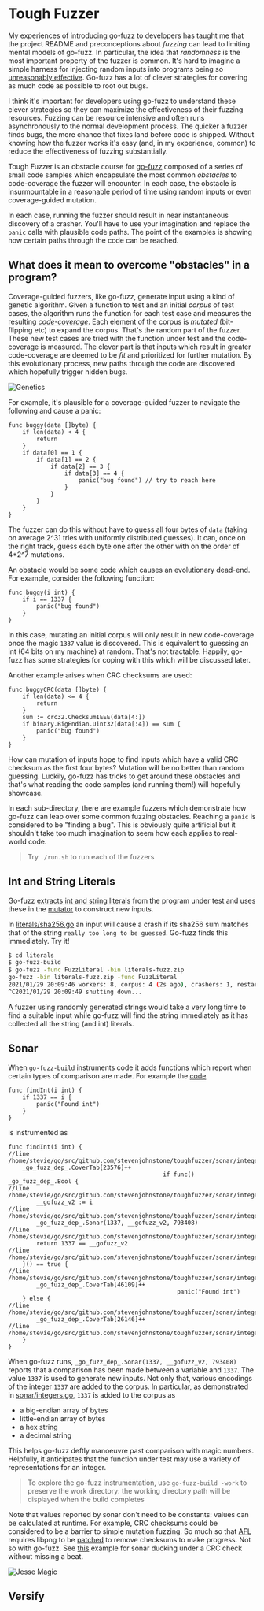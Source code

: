 # Tough Fuzzer

My experiences of introducing
go-fuzz to developers has taught me that the project README and preconceptions
about *fuzzing* can lead to limiting mental models of go-fuzz. 
In particular, the idea that *randomness* is the most important property
of the fuzzer is common. It's hard to imagine a simple harness
for injecting random inputs into programs being so [unreasonably effective](https://github.com/dvyukov/go-fuzz#trophies). Go-fuzz has a lot of clever
strategies for covering as much code as possible to root out bugs.

I think it's important for developers using go-fuzz to understand these
clever strategies so they can maximize the effectiveness of their fuzzing
resources. Fuzzing can be resource intensive and often runs asynchronously to
the normal development process. The quicker a fuzzer finds bugs, the more
chance that fixes land before code is shipped. Without knowing how the
fuzzer works it's easy (and, in my experience, common) to reduce the
effectiveness of fuzzing substantially.

Tough Fuzzer is an obstacle course for [go-fuzz](https://github.com/dvyukov/go-fuzz) composed of a series of small code samples
which encapsulate the most common *obstacles* to code-coverage the fuzzer
will encounter. In each case, the obstacle is insurmountable in a reasonable
period of time using random inputs or even coverage-guided mutation.

In each case, running the fuzzer should result in near instantaneous discovery
of a crasher. You'll have to use your imagination and replace the ```panic``` calls
with plausible code paths. The point of the examples is showing how certain
paths through the code can be reached.


## What does it mean to overcome "obstacles" in a program?

Coverage-guided fuzzers, like go-fuzz, generate input using a kind of genetic algorithm.
Given a function to test and an initial *corpus* of test cases, the algorithm runs the function for each test case
and measures the resulting [*code-coverage*](https://en.wikipedia.org/wiki/Code_coverage). Each element of the corpus
is *mutated* (bit-flipping etc) to expand the corpus. That's the random
part of the fuzzer. These new test cases are tried with the function under test
and the code-coverage is measured. The clever part is that inputs which result in
greater code-coverage are deemed to be *fit* and prioritized for further
mutation. By this evolutionary process, new paths through the 
code are discovered which hopefully trigger hidden bugs.

![Genetics](https://media.giphy.com/media/G8k4UcUNIhFSM/giphy.gif)

For example, it's plausible for a coverage-guided fuzzer to navigate the following and cause a panic:

```golang
func buggy(data []byte) {
    if len(data) < 4 {
        return
    }
    if data[0] == 1 {
        if data[1] == 2 {
            if data[2] == 3 {
                if data[3] == 4 {
                    panic("bug found") // try to reach here
                }
            }
        }
    }
}
```
The fuzzer can do this without have to guess all four bytes of ```data``` (taking on average 2^31 tries with uniformly distributed guesses). It can,
once on the right track, guess each byte one after the other with on the order of 4*2^7 mutations. 

An obstacle would be some code which causes an evolutionary dead-end. For example, consider the following function:

```golang
func buggy(i int) {
    if i == 1337 {
        panic("bug found")
    }
}
```

In this case, mutating an initial corpus will only result in new code-coverage once the magic ```1337``` value is discovered.
This is equivalent to guessing an int (64 bits on my machine) at random. That's not tractable. Happily, go-fuzz has some
strategies for coping with this which will be discussed later.

Another example arises when CRC checksums are used:

```golang
func buggyCRC(data []byte) {
	if len(data) <= 4 {
		return
	}
	sum := crc32.ChecksumIEEE(data[4:])
	if binary.BigEndian.Uint32(data[:4]) == sum {
        panic("bug found")
    }
}
```

How can mutation of inputs hope to find inputs which have a valid CRC checksum as the first four bytes? Mutation will be no better than
random guessing. Luckily, go-fuzz has tricks to get around these obstacles and that's what reading the code samples (and running them!) 
will hopefully showcase.

In each sub-directory, there are example fuzzers which demonstrate how go-fuzz can leap over some common fuzzing obstacles. Reaching
a ```panic``` is considered to be "finding a bug". This is obviously quite artificial but it shouldn't take too much imagination to
seem how each applies to real-world code.

> Try ```./run.sh``` to run each of the fuzzers


## Int and String Literals

Go-fuzz [extracts int and string literals](https://github.com/dvyukov/go-fuzz/blob/6a8e9d1f2415cf672ddbe864c2d4092287b33a21/go-fuzz-build/main.go#L570) from the program under test and uses these in the [mutator](https://github.com/dvyukov/go-fuzz/blob/90825f39c90b713570ea0cc748b0987937ae6288/go-fuzz/mutator.go#L346) to construct new inputs.

In [literals/sha256.go](./literals/sha256.go) an input will cause a crash if its sha256 sum matches that
of the string ```really too long to be guessed```. Go-fuzz finds this immediately. Try it!

```bash
$ cd literals
$ go-fuzz-build
$ go-fuzz -func FuzzLiteral -bin literals-fuzz.zip
go-fuzz -bin literals-fuzz.zip -func FuzzLiteral
2021/01/29 20:09:46 workers: 8, corpus: 4 (2s ago), crashers: 1, restarts: 1/0, execs: 0 (0/sec), cover: 0, uptime: 3s
^C2021/01/29 20:09:49 shutting down...
```

A fuzzer using randomly generated strings would take a very long time to find a suitable input while go-fuzz will
find the string immediately as it has collected all the string (and int) literals.

## Sonar    

When ```go-fuzz-build``` instruments code it adds functions which
report when certain types of comparison are made. For example the [code](https://github.com/stevenjohnstone/toughfuzzer/blob/master/sonar/integers.go#L17)
```golang
func findInt(i int) {
	if 1337 == i {
		panic("Found int")
	}
}
```
is instrumented as
```golang
func findInt(i int) {
//line /home/stevie/go/src/github.com/stevenjohnstone/toughfuzzer/sonar/integers.go:11
	_go_fuzz_dep_.CoverTab[23576]++
											if func() _go_fuzz_dep_.Bool {
//line /home/stevie/go/src/github.com/stevenjohnstone/toughfuzzer/sonar/integers.go:12
		__gofuzz_v2 := i
//line /home/stevie/go/src/github.com/stevenjohnstone/toughfuzzer/sonar/integers.go:12
		_go_fuzz_dep_.Sonar(1337, __gofuzz_v2, 793408)
//line /home/stevie/go/src/github.com/stevenjohnstone/toughfuzzer/sonar/integers.go:12
		return 1337 == __gofuzz_v2
//line /home/stevie/go/src/github.com/stevenjohnstone/toughfuzzer/sonar/integers.go:12
	}() == true {
//line /home/stevie/go/src/github.com/stevenjohnstone/toughfuzzer/sonar/integers.go:12
		_go_fuzz_dep_.CoverTab[46109]++
												panic("Found int")
	} else {
//line /home/stevie/go/src/github.com/stevenjohnstone/toughfuzzer/sonar/integers.go:14
		_go_fuzz_dep_.CoverTab[26146]++
//line /home/stevie/go/src/github.com/stevenjohnstone/toughfuzzer/sonar/integers.go:14
	}
}
```

When go-fuzz runs, ```_go_fuzz_dep_.Sonar(1337, __gofuzz_v2, 793408)``` reports that a comparison has been made
between a variable and ```1337```. The value ```1337``` is used
to generate new inputs. Not only that, various encodings of the
integer ```1337``` are added to the corpus. In particular, as
demonstrated in [sonar/integers.go](./sonar/integers.go), ```1337```
is added to the corpus as

* a big-endian array of bytes
* little-endian array of bytes
* a hex string
* a decimal string

This helps go-fuzz deftly manoeuvre past comparison with magic
numbers. Helpfully, it anticipates that the function under test
may use a variety of representations for an integer. 

> To explore the go-fuzz instrumentation, use ```go-fuzz-build -work``` to preserve the work directory: the working directory path will be displayed when the build completes

Note that values reported by sonar don't need to be constants: values can
be calculated at runtime. For example, CRC checksums could be considered to
be a barrier to simple mutation fuzzing. So much so that [AFL](https://github.com/google/AFL) requires libpng
to be [patched](https://github.com/google/AFL/tree/master/experimental/libpng_no_checksum) to remove checksums to make progress. Not so with go-fuzz. See [this](./sonar/checksums.go) example for sonar ducking under a CRC check without
missing a beat.

![Jesse Magic](https://media.giphy.com/media/NmerZ36iBkmKk/giphy.gif)

## Versify